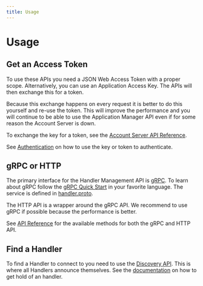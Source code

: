 ```yaml
---
title: Usage
---
```


# Usage

## Get an Access Token

To use these APIs you need a JSON Web Access Token with a proper scope. Alternatively, you can use an Application Access Key. The APIs will then exchange this for a token.

Because this exchange happens on every request it is better to do this yourself and re-use the token. This will improve the performance and you will continue to be able to use the Application Manager API even if for some reason the Account Server is down.

To exchange the key for a token, see the [Account Server API Reference](../../network/account/authentication.md#exchanging-an-access-key-for-an-access-token).

See [Authentication](authentication.md) on how to use the key or token to authenticate.

## gRPC or HTTP

The primary interface for the Handler Management API is [gRPC](http://www.grpc.io/). To learn about gRPC follow the [gRPC Quick Start](http://www.grpc.io/docs/quickstart/) in your favorite language.  The service is defined in [handler.proto](https://github.com/TheThingsNetwork/ttn/blob/master/api/handler/handler.proto). 

The HTTP API is a wrapper around the gRPC API. We recommend to use gRPC if possible because the performance is better.

See [API Reference](api.md) for the available methods for both the gRPC and HTTP API.

## Find a Handler

To find a Handler to connect to you need to use the [Discovery API](../../network/discovery/index.md). This is where all Handlers announce themselves. See the [documentation](../../network/discovery/index.md) on how to get hold of an handler.
